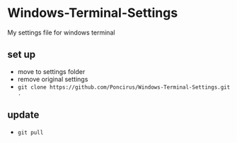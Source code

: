 # Windows-Terminal-Settings
My settings file for windows terminal

## set up

- move to settings folder
- remove original settings
- `git clone https://github.com/Poncirus/Windows-Terminal-Settings.git .`

## update

- `git pull`
